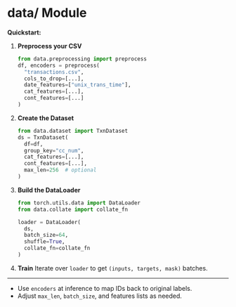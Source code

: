 # data/ Module

**Quickstart:**

1. **Preprocess your CSV**

   ```python
   from data.preprocessing import preprocess
   df, encoders = preprocess(
     "transactions.csv",
     cols_to_drop=[...],
     date_features=["unix_trans_time"],
     cat_features=[...],
     cont_features=[...]
   )
   ```

2. **Create the Dataset**

   ```python
   from data.dataset import TxnDataset
   ds = TxnDataset(
     df=df,
     group_key="cc_num",
     cat_features=[...],
     cont_features=[...],
     max_len=256  # optional
   )
   ```

3. **Build the DataLoader**

   ```python
   from torch.utils.data import DataLoader
   from data.collate import collate_fn

   loader = DataLoader(
     ds,
     batch_size=64,
     shuffle=True,
     collate_fn=collate_fn
   )
   ```

4. **Train**  Iterate over `loader` to get `(inputs, targets, mask)` batches.

---

* Use `encoders` at inference to map IDs back to original labels.
* Adjust `max_len`, `batch_size`, and features lists as needed.
